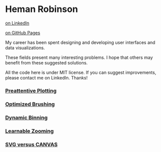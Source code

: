 # Heman Robinson
                
[on LinkedIn](https://www.linkedin.com/in/heman-robinson-953a1223/)
                
[on GitHub Pages](https://hemanrobinson.github.io)

My career has been spent designing and developing user interfaces and data visualizations.  

These fields present many interesting problems.  I hope that others may benefit from these suggested solutions.  

All the code here is under MIT license.  If you can suggest improvements, please contact me on LinkedIn.  Thanks!

### [Preattentive Plotting](https://hemanrobinson.github.io/preattentive/)
### [Optimized Brushing](https://hemanrobinson.github.io/brush/)
### [Dynamic Binning](https://hemanrobinson.github.io/bin/)
### [Learnable Zooming](https://hemanrobinson.github.io/zoom/)
### [SVG versus CANVAS](https://hemanrobinson.github.io/svg-canvas/)
